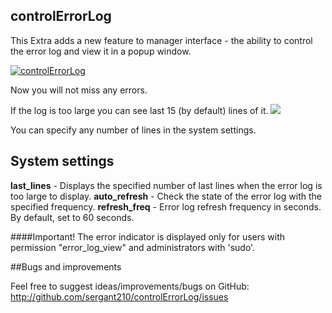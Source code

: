 ## controlErrorLog

This Extra adds a new feature to manager interface - the ability to control the error log and view it in a popup window.

[![controlErrorLog](https://file.modx.pro/files/a/0/4/a0467354d7e042e6d91109cc894ce66cs.jpg)](https://file.modx.pro/files/a/0/4/a0467354d7e042e6d91109cc894ce66c.png)

Now you will not miss any errors.

If the log is too large you can see last 15 (by default) lines of it. 
[![](https://file.modx.pro/files/1/2/b/12b463c3599b26eb852880dd6bb61a81s.jpg)](https://file.modx.pro/files/1/2/b/12b463c3599b26eb852880dd6bb61a81.png)

You can specify any number of lines in the system settings. 
 
## System settings
**last_lines** - Displays the specified number of last lines when the error log is too large to display. 
**auto_refresh** - Check the state of the error log with the specified frequency. 
**refresh_freq** - Error log refresh frequency in seconds. By default, set to 60 seconds.
  
####Important!
The error indicator is displayed only for users with permission "error_log_view" and administrators with 'sudo'.

##Bugs and improvements

Feel free to suggest ideas/improvements/bugs on GitHub:
http://github.com/sergant210/controlErrorLog/issues